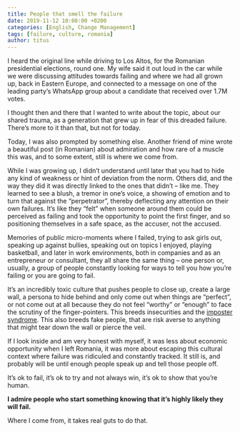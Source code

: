 ```yaml
---
title: People that smell the failure
date: 2019-11-12 10:00:00 +0200
categories: [English, Change Management]
tags: [failure, culture, romania]
author: titus
---
```


I heard the original line while driving to Los Altos, for the Romanian presidential elections, round one. My wife said it out loud in the car while we were discussing attitudes towards failing and where we had all grown up, back in Eastern Europe, and connected to a message on one of the leading party’s WhatsApp group about a candidate that received over 1.7M votes.

I thought then and there that I wanted to write about the topic, about our shared trauma, as a generation that grew up in fear of this dreaded failure. There’s more to it than that, but not for today.

Today, I was also prompted by something else. Another friend of mine wrote a beautiful post (in Romanian) about admiration and how rare of a muscle this was, and to some extent, still is where we come from.

While I was growing up, I didn’t understand until later that you had to hide any kind of weakness or hint of deviation from the norm. Others did, and the way they did it was directly linked to the ones that didn’t – like me. They learned to see a blush, a tremor in one’s voice, a showing of emotion and to turn that against the “perpetrator”, thereby deflecting any attention on their own failures. It’s like they “felt” when someone around them could be perceived as failing and took the opportunity to point the first finger, and so positioning themselves in a safe space, as the accuser, not the accused.

Memories of public micro-moments where I failed, trying to ask girls out, speaking up against bullies, speaking out on topics I enjoyed, playing basketball, and later in work environments, both in companies and as an entrepreneur or consultant, they all share the same thing – one person or, usually, a group of people constantly looking for ways to tell you how you’re failing or you are going to fail.

It’s an incredibly toxic culture that pushes people to close up, create a large wall, a persona to hide behind and only come out when things are “perfect”, or not come out at all because they do not feel “worthy” or “enough” to face the scrutiny of the finger-pointers. This breeds insecurities and the [imposter syndrome](https://havingtime.com/what-is-impostor-syndrome-how-can-you-manage-it/). This also breeds fake people, that are risk averse to anything that might tear down the wall or pierce the veil.

If I look inside and am very honest with myself, it was less about economic opportunity when I left Romania, it was more about escaping this cultural context where failure was ridiculed and constantly tracked. It still is, and probably will be until enough people speak up and tell those people off.

It’s ok to fail, it’s ok to try and not always win, it’s ok to show that you’re human.

**I admire people who start something knowing that it’s highly likely they will fail.**

Where I come from, it takes real guts to do that.
